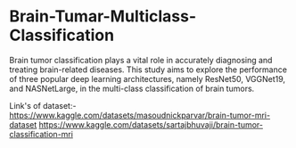 # Brain-Tumar-Multiclass-Classification
Brain tumor classification plays a vital role in accurately diagnosing and treating brain-related diseases. This study aims to explore the  performance of three popular deep learning architectures, namely ResNet50,  VGGNet19, and NASNetLarge, in the multi-class classification of brain tumors.

Link's of dataset:- https://www.kaggle.com/datasets/masoudnickparvar/brain-tumor-mri-dataset https://www.kaggle.com/datasets/sartajbhuvaji/brain-tumor-classification-mri
